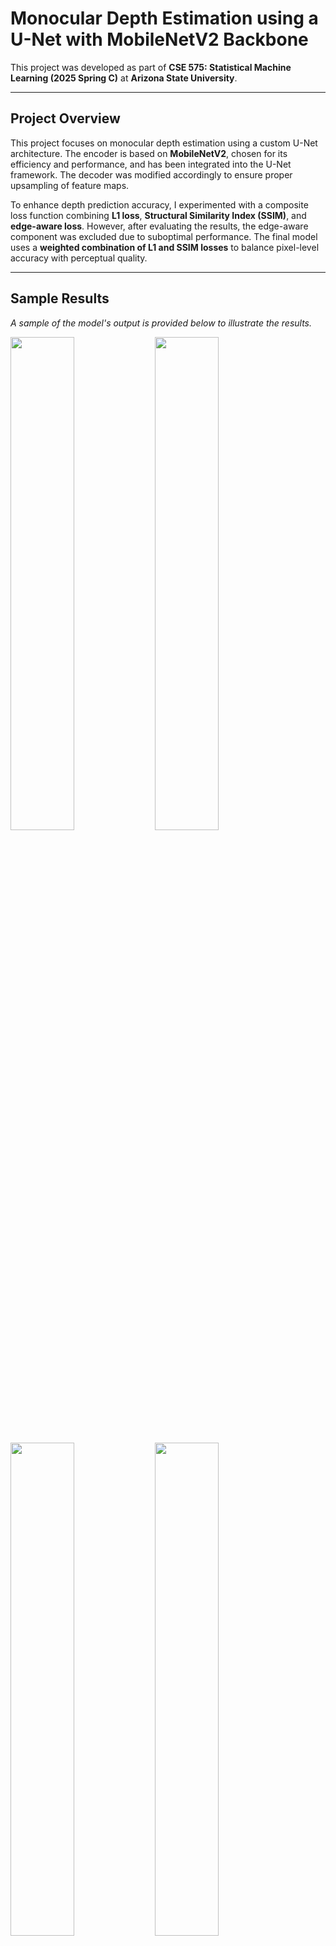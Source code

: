 # Monocular Depth Estimation using a U-Net with MobileNetV2 Backbone

This project was developed as part of **CSE 575: Statistical Machine Learning (2025 Spring C)** at **Arizona State University**.

---

## Project Overview

This project focuses on monocular depth estimation using a custom U-Net architecture. The encoder is based on **MobileNetV2**, chosen for its efficiency and performance, and has been integrated into the U-Net framework. The decoder was modified accordingly to ensure proper upsampling of feature maps.

To enhance depth prediction accuracy, I experimented with a composite loss function combining **L1 loss**, **Structural Similarity Index (SSIM)**, and **edge-aware loss**. However, after evaluating the results, the edge-aware component was excluded due to suboptimal performance. The final model uses a **weighted combination of L1 and SSIM losses** to balance pixel-level accuracy with perceptual quality.

---

## Sample Results

*A sample of the model's output is provided below to illustrate the results.*

<!-- Row 1 -->
<p float="left">
  <img src="test_vid/video1.gif" width="45%" />
  <img src="test_vid/depth1.gif" width="45%" />
</p>

<!-- Row 2 -->
<p float="left">
  <img src="test_vid/video2.gif" width="45%" />
  <img src="test_vid/depth2.gif" width="45%" />
</p>

## Repository Structure
```bash
├── data/             # Folder to store dataset
  ├── nyu2_test/
  ├── nyu2_train/
  ├── nyu2_test.csv
  ├── nyu2_train.csv
├── test_vid/         # Stores the frames, videos and gifs generated from test_video.ipynb
  ├── frames/
  ├── depth_frames/
├── train.py          # Code for training the model
├── test.py           # Code for generating an output and storing an image of the output, image and expected depth map
├── validation.py     # Code for testing with the h5 files in the validation set of NYU Depth V2 dataset
└── README.md         # Project overview
```

## Training
```bash
python train.py --checkpath ./checkpoints/ --run $run_num --epoch $epoch_num
```

## Validation
```bash
python validation.py --checkpath ./checkpoints/ --val_path $validation_data_path
```

## Generating Visual Outputs for Comparison
```bash
python test.py --checkpath ./checkpoints/ --checkpoint $last_run_epoch_num --batch $num_of_images
```
